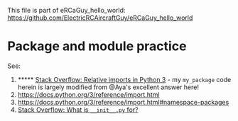This file is part of eRCaGuy_hello_world: https://github.com/ElectricRCAircraftGuy/eRCaGuy_hello_world


# Package and module practice

See:
1. \*\*\*\*\* [Stack Overflow: Relative imports in Python 3](https://stackoverflow.com/a/16985066/4561887) - my `my_package` code herein is largely modified from @Aya's excellent answer here!
1. https://docs.python.org/3/reference/import.html
1. https://docs.python.org/3/reference/import.html#namespace-packages
1. [Stack Overflow: What is `__init__.py` for?](https://stackoverflow.com/q/448271/4561887)


